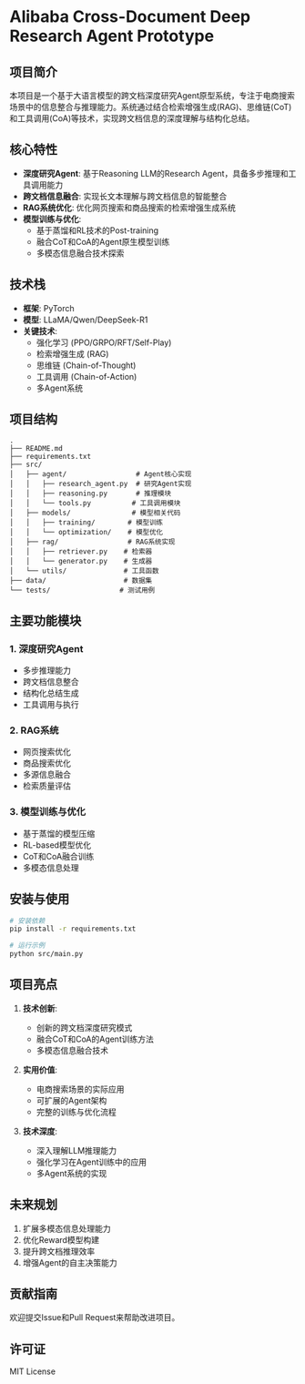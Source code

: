 # Alibaba Cross-Document Deep Research Agent Prototype

## 项目简介
本项目是一个基于大语言模型的跨文档深度研究Agent原型系统，专注于电商搜索场景中的信息整合与推理能力。系统通过结合检索增强生成(RAG)、思维链(CoT)和工具调用(CoA)等技术，实现跨文档信息的深度理解与结构化总结。

## 核心特性
- **深度研究Agent**: 基于Reasoning LLM的Research Agent，具备多步推理和工具调用能力
- **跨文档信息融合**: 实现长文本理解与跨文档信息的智能整合
- **RAG系统优化**: 优化网页搜索和商品搜索的检索增强生成系统
- **模型训练与优化**: 
  - 基于蒸馏和RL技术的Post-training
  - 融合CoT和CoA的Agent原生模型训练
  - 多模态信息融合技术探索

## 技术栈
- **框架**: PyTorch
- **模型**: LLaMA/Qwen/DeepSeek-R1
- **关键技术**:
  - 强化学习 (PPO/GRPO/RFT/Self-Play)
  - 检索增强生成 (RAG)
  - 思维链 (Chain-of-Thought)
  - 工具调用 (Chain-of-Action)
  - 多Agent系统

## 项目结构
```
.
├── README.md
├── requirements.txt
├── src/
│   ├── agent/                 # Agent核心实现
│   │   ├── research_agent.py  # 研究Agent实现
│   │   ├── reasoning.py       # 推理模块
│   │   └── tools.py          # 工具调用模块
│   ├── models/               # 模型相关代码
│   │   ├── training/        # 模型训练
│   │   └── optimization/    # 模型优化
│   ├── rag/                 # RAG系统实现
│   │   ├── retriever.py    # 检索器
│   │   └── generator.py    # 生成器
│   └── utils/              # 工具函数
├── data/                   # 数据集
└── tests/                 # 测试用例
```

## 主要功能模块

### 1. 深度研究Agent
- 多步推理能力
- 跨文档信息整合
- 结构化总结生成
- 工具调用与执行

### 2. RAG系统
- 网页搜索优化
- 商品搜索优化
- 多源信息融合
- 检索质量评估

### 3. 模型训练与优化
- 基于蒸馏的模型压缩
- RL-based模型优化
- CoT和CoA融合训练
- 多模态信息处理

## 安装与使用
```bash
# 安装依赖
pip install -r requirements.txt

# 运行示例
python src/main.py
```

## 项目亮点
1. **技术创新**:
   - 创新的跨文档深度研究模式
   - 融合CoT和CoA的Agent训练方法
   - 多模态信息融合技术

2. **实用价值**:
   - 电商搜索场景的实际应用
   - 可扩展的Agent架构
   - 完整的训练与优化流程

3. **技术深度**:
   - 深入理解LLM推理能力
   - 强化学习在Agent训练中的应用
   - 多Agent系统的实现

## 未来规划
1. 扩展多模态信息处理能力
2. 优化Reward模型构建
3. 提升跨文档推理效率
4. 增强Agent的自主决策能力

## 贡献指南
欢迎提交Issue和Pull Request来帮助改进项目。

## 许可证
MIT License
